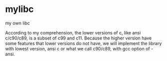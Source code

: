 # mylibc
my own libc

According to my comprehension, the lower versions of c, like ansi c/c90/c89, is a subset of c99 and c11.
Because the higher version have some features that lower versions do not have, we will implement the 
library with lowest version, ansi c or what we call c90/c89, with gcc option of -ansi.
